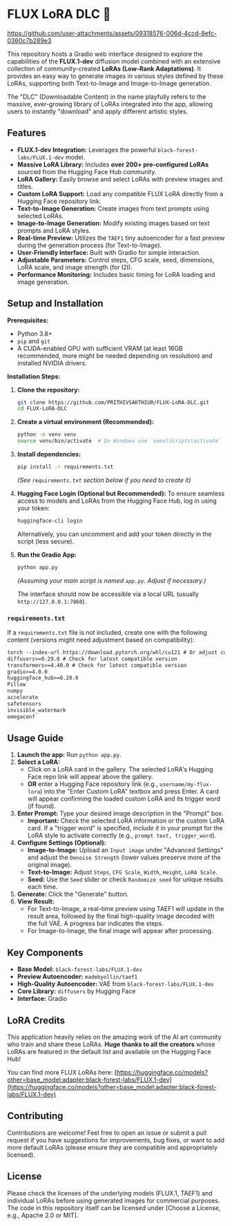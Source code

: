 # FLUX LoRA DLC 🥳

https://github.com/user-attachments/assets/09318576-006d-4ccd-8efc-0360c7b289e3

This repository hosts a Gradio web interface designed to explore the capabilities of the **FLUX.1-dev** diffusion model combined with an extensive collection of community-created **LoRAs (Low-Rank Adaptations)**. It provides an easy way to generate images in various styles defined by these LoRAs, supporting both Text-to-Image and Image-to-Image generation.

The "DLC" (Downloadable Content) in the name playfully refers to the massive, ever-growing library of LoRAs integrated into the app, allowing users to instantly "download" and apply different artistic styles.

## Features

*   **FLUX.1-dev Integration:** Leverages the powerful `black-forest-labs/FLUX.1-dev` model.
*   **Massive LoRA Library:** Includes **over 200+ pre-configured LoRAs** sourced from the Hugging Face Hub community.
*   **LoRA Gallery:** Easily browse and select LoRAs with preview images and titles.
*   **Custom LoRA Support:** Load any compatible FLUX LoRA directly from a Hugging Face repository link.
*   **Text-to-Image Generation:** Create images from text prompts using selected LoRAs.
*   **Image-to-Image Generation:** Modify existing images based on text prompts and LoRA styles.
*   **Real-time Preview:** Utilizes the `TAEF1` tiny autoencoder for a fast preview during the generation process (for Text-to-Image).
*   **User-Friendly Interface:** Built with Gradio for simple interaction.
*   **Adjustable Parameters:** Control steps, CFG scale, seed, dimensions, LoRA scale, and image strength (for I2I).
*   **Performance Monitoring:** Includes basic timing for LoRA loading and image generation.

## Setup and Installation

**Prerequisites:**

*   Python 3.8+
*   `pip` and `git`
*   A CUDA-enabled GPU with sufficient VRAM (at least 16GB recommended, more might be needed depending on resolution) and installed NVIDIA drivers.

**Installation Steps:**

1.  **Clone the repository:**
    ```bash
    git clone https://github.com/PRITHIVSAKTHIUR/FLUX-LoRA-DLC.git
    cd FLUX-LoRA-DLC
    ```

2.  **Create a virtual environment (Recommended):**
    ```bash
    python -m venv venv
    source venv/bin/activate  # On Windows use `venv\Scripts\activate`
    ```

3.  **Install dependencies:**
    ```bash
    pip install -r requirements.txt
    ```
    *(See `requirements.txt` section below if you need to create it)*

4.  **Hugging Face Login (Optional but Recommended):**
    To ensure seamless access to models and LoRAs from the Hugging Face Hub, log in using your token:
    ```bash
    huggingface-cli login
    ```
    Alternatively, you can uncomment and add your token directly in the script (less secure).

5.  **Run the Gradio App:**
    ```bash
    python app.py
    ```
    *(Assuming your main script is named `app.py`. Adjust if necessary.)*

    The interface should now be accessible via a local URL (usually `http://127.0.0.1:7860`).

### `requirements.txt`

If a `requirements.txt` file is not included, create one with the following content (versions might need adjustment based on compatibility):

```txt
torch --index-url https://download.pytorch.org/whl/cu121 # Or adjust cuXXX for your CUDA version
diffusers>=0.29.0 # Check for latest compatible version
transformers>=4.40.0 # Check for latest compatible version
gradio>=4.0.0
huggingface_hub>=0.20.0
Pillow
numpy
accelerate
safetensors
invisible_watermark
omegaconf
```

## Usage Guide

1.  **Launch the app:** Run `python app.py`.
2.  **Select a LoRA:**
    *   Click on a LoRA card in the gallery. The selected LoRA's Hugging Face repo link will appear above the gallery.
    *   **OR** enter a Hugging Face repository link (e.g., `username/my-flux-lora`) into the "Enter Custom LoRA" textbox and press Enter. A card will appear confirming the loaded custom LoRA and its trigger word (if found).
3.  **Enter Prompt:** Type your desired image description in the "Prompt" box.
    *   **Important:** Check the selected LoRA information or the custom LoRA card. If a "trigger word" is specified, *include it* in your prompt for the LoRA style to activate correctly (e.g., `prompt text, trigger_word`).
4.  **Configure Settings (Optional):**
    *   **Image-to-Image:** Upload an `Input image` under "Advanced Settings" and adjust the `Denoise Strength` (lower values preserve more of the original image).
    *   **Text-to-Image:** Adjust `Steps`, `CFG Scale`, `Width`, `Height`, `LoRA Scale`.
    *   **Seed:** Use the `Seed` slider or check `Randomize seed` for unique results each time.
5.  **Generate:** Click the "Generate" button.
6.  **View Result:**
    *   For Text-to-Image, a real-time preview using TAEF1 will update in the result area, followed by the final high-quality image decoded with the full VAE. A progress bar indicates the steps.
    *   For Image-to-Image, the final image will appear after processing.

## Key Components

*   **Base Model:** `black-forest-labs/FLUX.1-dev`
*   **Preview Autoencoder:** `madebyollin/taef1`
*   **High-Quality Autoencoder:** VAE from `black-forest-labs/FLUX.1-dev`
*   **Core Library:** `diffusers` by Hugging Face
*   **Interface:** Gradio

## LoRA Credits

This application heavily relies on the amazing work of the AI art community who train and share these LoRAs. **Huge thanks to all the creators** whose LoRAs are featured in the default list and available on the Hugging Face Hub!

You can find more FLUX LoRAs here:
[https://huggingface.co/models?other=base_model:adapter:black-forest-labs/FLUX.1-dev](https://huggingface.co/models?other=base_model:adapter:black-forest-labs/FLUX.1-dev)

## Contributing

Contributions are welcome! Feel free to open an issue or submit a pull request if you have suggestions for improvements, bug fixes, or want to add more default LoRAs (please ensure they are compatible and appropriately licensed).

## License

Please check the licenses of the underlying models (FLUX.1, TAEF1) and individual LoRAs before using generated images for commercial purposes. The code in this repository itself can be licensed under [Choose a License, e.g., Apache 2.0 or MIT].
